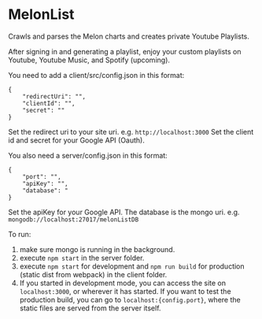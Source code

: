 # MelonList
Crawls and parses the Melon charts and creates private Youtube Playlists.

After signing in and generating a playlist, enjoy your custom playlists on Youtube, Youtube Music, and Spotify (upcoming).

You need to add a client/src/config.json in this format:

```
{
    "redirectUri": "",
    "clientId": "",
    "secret": ""
}
```

Set the redirect uri to your site uri. e.g. `http://localhost:3000`
Set the client id and secret for your Google API (Oauth).

You also need a server/config.json in this format:

```
{
    "port": "",
    "apiKey": "",
	"database": "
}
```

Set the apiKey for your Google API.
The database is the mongo uri. e.g. `mongodb://localhost:27017/melonListDB`

To run:

1. make sure mongo is running in the background.
2. execute `npm start` in the server folder.
3. execute `npm start` for development and `npm run build` for production (static dist from webpack) in the client folder.
4. If you started in development mode, you can access the site on `localhost:3000`, or wherever it has started. If you want to test the production build, you can go to `localhost:{config.port}`, where the static files are served from the server itself.
